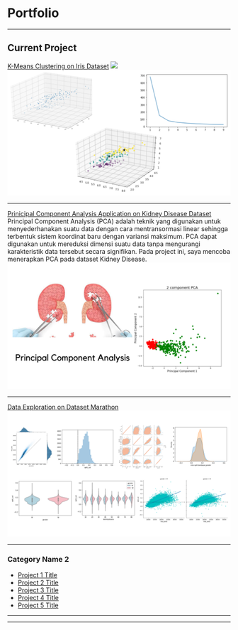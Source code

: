 # Portfolio

---

## Current Project

[K-Means Clustering on Iris Dataset](/project/Clustering_Dataset_Iris.ipynb)
[![](https://img.shields.io/badge/Python-Run_in_Colab-EE4C2C?logo=Python)](/project/Clustering_Dataset_Iris.ipynb)
<img src="images/project1.png?raw=true"/>

---
[Prinicipal Component Analysis Application on Kidney Disease Dataset](/project/PCA_Dataset_Kidney_Disease.ipynb)
Principal Component Analysis (PCA) adalah teknik yang digunakan untuk menyederhanakan suatu data dengan cara mentransormasi linear sehingga terbentuk sistem koordinat baru dengan variansi maksimum. PCA dapat digunakan untuk mereduksi dimensi suatu data tanpa mengurangi karakteristik data tersebut secara signifikan. Pada project ini, saya mencoba menerapkan PCA pada dataset Kidney Disease.
<img src="images/project2.png?raw=true"/>

---
[Data Exploration on Dataset Marathon](/project/Exploration_Dataset_Marathon.ipynb)
<img src="images/project3.png?raw=true"/>

---

### Category Name 2

- [Project 1 Title](/pdf/sample_presentation.pdf)
- [Project 2 Title](http://example.com/)
- [Project 3 Title](http://example.com/)
- [Project 4 Title](http://example.com/)
- [Project 5 Title](http://example.com/)

---




---
<!-- Remove above link if you don't want to attibute -->
